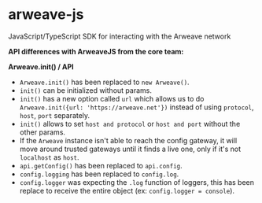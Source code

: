 # arweave-js
JavaScript/TypeScript SDK for interacting with the Arweave network

**API differences with ArweaveJS from the core team:**

**Arweave.init() / API**
- `Arweave.init()` has been replaced to `new Arweave()`.
- `init()` can be initialized without params.
- `init()` has a new option called `url` which allows us to do `Arweave.init({url: 'https://arweave.net'})` instead of using `protocol`, `host`, `port` separately.
- `init()` allows to set `host and protocol` or `host and port` without the other params.
- If the `Arweave` instance isn't able to reach the config gateway, it will move around trusted gateways until it finds a live one, only if it's not `localhost` as `host`.
- `api.getConfig()` has been replaced to `api.config`.
- `config.logging` has been replaced to `config.log`.
- `config.logger` was expecting the `.log` function of loggers, this has been replace to receive the entire object (ex: `config.logger = console`).